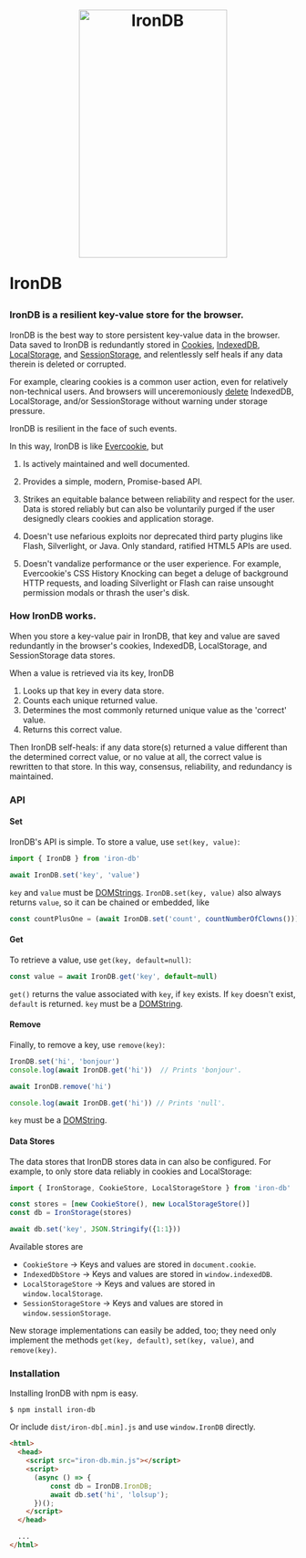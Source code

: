 <h1>
  <div align="center">
    <img src="logo.png" width="260px" height="435px" alt="IronDB">
  </div>

  IronDB
</h1>


### IronDB is a resilient key-value store for the browser.

IronDB is the best way to store persistent key-value data in the browser. Data
saved to IronDB is redundantly stored in
[Cookies](https://developer.mozilla.org/en-US/docs/Web/HTTP/Cookies),
[IndexedDB](https://developer.mozilla.org/en-US/docs/Web/API/IndexedDB_API),
[LocalStorage](https://developer.mozilla.org/en-US/docs/Web/API/Window/localStorage),
and
[SessionStorage](https://developer.mozilla.org/en-US/docs/Web/API/Window/sessionStorage),
and relentlessly self heals if any data therein is deleted or corrupted.

For example, clearing cookies is a common user action, even for relatively
non-technical users. And browsers will unceremoniously
[delete](https://developer.mozilla.org/en-US/docs/Web/API/IndexedDB_API/Browser_storage_limits_and_eviction_criteria#LRU_policy)
IndexedDB, LocalStorage, and/or SessionStorage without warning under storage
pressure.

IronDB is resilient in the face of such events.

In this way, IronDB is like [Evercookie](https://github.com/samyk/evercookie),
but

  1. Is actively maintained and well documented.

  2. Provides a simple, modern, Promise-based API.

  3. Strikes an equitable balance between reliability and respect for the
     user. Data is stored reliably but can also be voluntarily purged if the
     user designedly clears cookies and application storage.

  4. Doesn't use nefarious exploits nor deprecated third party plugins like
     Flash, Silverlight, or Java. Only standard, ratified HTML5 APIs are used.

  5. Doesn't vandalize performance or the user experience. For example,
     Evercookie's CSS History Knocking can beget a deluge of background HTTP
     requests, and loading Silverlight or Flash can raise unsought permission
     modals or thrash the user's disk.


### How IronDB works.

When you store a key-value pair in IronDB, that key and value are saved
redundantly in the browser's cookies, IndexedDB, LocalStorage, and
SessionStorage data stores.

When a value is retrieved via its key, IronDB

  1. Looks up that key in every data store.
  2. Counts each unique returned value.
  3. Determines the most commonly returned unique value as the 'correct' value.
  4. Returns this correct value.

Then IronDB self-heals: if any data store(s) returned a value different than the
determined correct value, or no value at all, the correct value is rewritten to
that store. In this way, consensus, reliability, and redundancy is maintained.


### API

#### Set

IronDB's API is simple. To store a value, use `set(key, value)`:

```javascript
import { IronDB } from 'iron-db'

await IronDB.set('key', 'value')
```

`key` and `value` must be
[DOMStrings](https://developer.mozilla.org/en-US/docs/Web/API/DOMString).
`IronDB.set(key, value)` also always returns `value`, so it can be chained or
embedded, like

```javascript
const countPlusOne = (await IronDB.set('count', countNumberOfClowns())) + 1
```

#### Get

To retrieve a value, use `get(key, default=null)`:

```javascript
const value = await IronDB.get('key', default=null)
```

`get()` returns the value associated with `key`, if `key` exists. If `key`
doesn't exist, `default` is returned. `key` must be a
[DOMString](https://developer.mozilla.org/en-US/docs/Web/API/DOMString).

#### Remove

Finally, to remove a key, use `remove(key)`:

```javascript
IronDB.set('hi', 'bonjour')
console.log(await IronDB.get('hi'))  // Prints 'bonjour'.

await IronDB.remove('hi')

console.log(await IronDB.get('hi')) // Prints 'null'.
```

`key` must be a
[DOMString](https://developer.mozilla.org/en-US/docs/Web/API/DOMString).

#### Data Stores

The data stores that IronDB stores data in can also be configured. For example,
to only store data reliably in cookies and LocalStorage:

```javascript
import { IronStorage, CookieStore, LocalStorageStore } from 'iron-db'

const stores = [new CookieStore(), new LocalStorageStore()]
const db = IronStorage(stores)

await db.set('key', JSON.Stringify({1:1}))
```

Available stores are

  - `CookieStore` -> Keys and values are stored in `document.cookie`.
  - `IndexedDbStore` -> Keys and values are stored in `window.indexedDB`.
  - `LocalStorageStore` -> Keys and values are stored in `window.localStorage`.
  - `SessionStorageStore` -> Keys and values are stored in `window.sessionStorage`.

New storage implementations can easily be added, too; they need only implement
the methods `get(key, default)`, `set(key, value)`, and `remove(key)`.


### Installation

Installing IronDB with npm is easy.

```
$ npm install iron-db
```

Or include `dist/iron-db[.min].js` and use `window.IronDB` directly.

```html
<html>
  <head>
    <script src="iron-db.min.js"></script>
    <script>
      (async () => {
          const db = IronDB.IronDB;
          await db.set('hi', 'lolsup');
      })();
    </script>
  </head>

  ...
</html>
```
